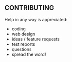 CONTRIBUTING
------------

Help in any way is appreciated:
- coding
- web design
- ideas / feature requests
- test reports
- questions
- spread the word!
